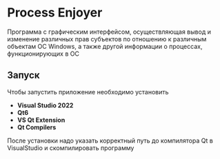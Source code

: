 # Process Enjoyer
Программа с графическим интерфейсом, осуществляющая вывод и изменение различных прав субъектов по отношению к различным объектам ОС Windows, а также другой информации о процессах, функционирующих в ОС
## Запуск
Чтобы запустить приложение необходимо установить 
- **Visual Studio 2022**
- **Qt6**
- **VS Qt Extension**
- **Qt Compilers**

После установки надо указать корректный путь до компилятора Qt в VisualStudio и скомпилировать программу
